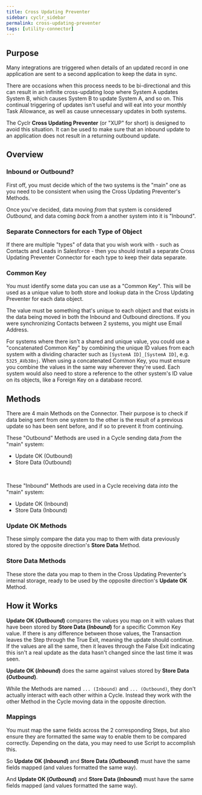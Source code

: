 ```yaml
---
title: Cross Updating Preventer
sidebar: cyclr_sidebar
permalink: cross-updating-preventer
tags: [utility-connector]
---
```


## Purpose

Many integrations are triggered when details of an updated record in one application are sent to a second application to keep the data in sync.

There are occasions when this process needs to be bi-directional and this can result in an infinite cross-updating loop where System A updates System B, which causes System B to update System A, and so on.  This continual triggering of updates isn't useful and will eat into your monthly Task Allowance, as well as cause unnecessary updates in both systems.

The Cyclr **Cross Updating Preventer** (or "XUP" for short) is designed to avoid this situation.  It can be used to make sure that an inbound update to an application does not result in a returning outbound update.


## Overview

### Inbound or Outbound?
First off, you must decide which of the two systems is the "main" one as you need to be consistent when using the Cross Updating Preventer's Methods.

Once you've decided, data moving *from* that system is considered *Outbound*, and data coming *back* from a another system into it is "Inbound".

### Separate Connectors for each Type of Object
If there are multiple "types" of data that you wish work with - such as Contacts and Leads in Salesforce - then you should install a separate Cross Updating Preventer Connector for each type to keep their data separate.

### Common Key
You must identify some data you can use as a "Common Key".  This will be used as a unique value to both store and lookup data in the Cross Updating Preventer for each data object.

The value must be something that's unique to each object and that exists in the data being moved in both the Inbound and Outbound directions.  If you were synchronizing Contacts between 2 systems, you might use Email Address.

For systems where there isn't a shared and unique value, you could use a "concatenated Common Key" by combining the unique ID values from each system with a dividing character such as `[SystemA ID]_[SystemA ID]`, e.g. `5325_AVb38nj`.  When using a concatenated Common Key, you must ensure you combine the values in the same way wherever they're used.  Each system would also need to store a reference to the other system's ID value on its objects, like a Foreign Key on a database record.

## Methods

There are 4 main Methods on the Connector.  Their purpose is to check if data being sent from one system to the other is the result of a previous update so has been sent before, and if so to prevent it from continuing.

These "Outbound" Methods are used in a Cycle sending data *from* the "main" system:
* Update OK (Outbound)
* Store Data (Outbound)
<br />

These "Inbound" Methods are used in a Cycle receiving data *into* the "main" system:
* Update OK (Inbound)
* Store Data (Inbound)



### **Update OK** Methods
These simply compare the data you map to them with data previously stored by the opposite direction's **Store Data** Method.

### **Store Data** Methods
These store the data you map to them in the Cross Updating Preventer's internal storage, ready to be used by the opposite direction's **Update OK** Method.


## How it Works

**Update OK (*Outbound*)** compares the values you map on it with values that have been stored by **Store Data (*Inbound*)** for a specific Common Key value.  If there is any difference between those values, the Transaction leaves the Step through the True Exit, meaning the update should continue.  If the values are all the same, then it leaves through the False Exit indicating this isn't a real update as the data hasn't changed since the last time it was seen.

**Update OK (*Inbound*)** does the same against values stored by **Store Data (*Outbound*)**.


While the Methods are named `... (Inbound)` and `... (Outbound)`, they don't actually interact with each other within a Cycle.  Instead they work with the other Method in the Cycle moving data in the opposite direction.


### Mappings
You must map the same fields across the 2 corresponding Steps, but also ensure they are formatted the same way to enable them to be compared correctly. Depending on the data, you may need to use Script to accomplish this.

So **Update OK (*Inbound*)** and **Store Data (*Outbound*)** must have the same fields mapped (and values formatted the same way).

And **Update OK (*Outbound*)** and **Store Data (*Inbound*)** must have the same fields mapped (and values formatted the same way).
